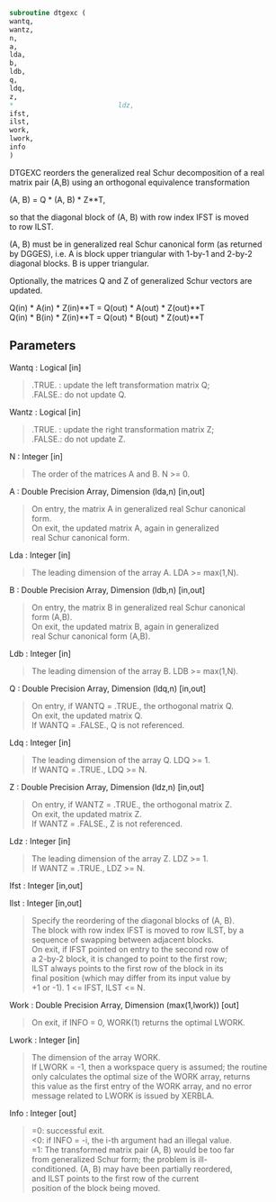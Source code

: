 ```fortran  
subroutine dtgexc (  
wantq,  
wantz,  
n,  
a,  
lda,  
b,  
ldb,  
q,  
ldq,  
z,  
*                          ldz,  
ifst,  
ilst,  
work,  
lwork,  
info  
)  
```  
  
DTGEXC reorders the generalized real Schur decomposition of a real  
matrix pair (A,B) using an orthogonal equivalence transformation  
  
(A, B) = Q * (A, B) * Z**T,  
  
so that the diagonal block of (A, B) with row index IFST is moved  
to row ILST.  
  
(A, B) must be in generalized real Schur canonical form (as returned  
by DGGES), i.e. A is block upper triangular with 1-by-1 and 2-by-2  
diagonal blocks. B is upper triangular.  
  
Optionally, the matrices Q and Z of generalized Schur vectors are  
updated.  
  
Q(in) * A(in) * Z(in)**T = Q(out) * A(out) * Z(out)**T  
Q(in) * B(in) * Z(in)**T = Q(out) * B(out) * Z(out)**T  
  
  
## Parameters  
Wantq : Logical [in]  
> .TRUE. : update the left transformation matrix Q;  
> .FALSE.: do not update Q.  
  
Wantz : Logical [in]  
> .TRUE. : update the right transformation matrix Z;  
> .FALSE.: do not update Z.  
  
N : Integer [in]  
> The order of the matrices A and B. N >= 0.  
  
A : Double Precision Array, Dimension (lda,n) [in,out]  
> On entry, the matrix A in generalized real Schur canonical  
> form.  
> On exit, the updated matrix A, again in generalized  
> real Schur canonical form.  
  
Lda : Integer [in]  
> The leading dimension of the array A. LDA >= max(1,N).  
  
B : Double Precision Array, Dimension (ldb,n) [in,out]  
> On entry, the matrix B in generalized real Schur canonical  
> form (A,B).  
> On exit, the updated matrix B, again in generalized  
> real Schur canonical form (A,B).  
  
Ldb : Integer [in]  
> The leading dimension of the array B. LDB >= max(1,N).  
  
Q : Double Precision Array, Dimension (ldq,n) [in,out]  
> On entry, if WANTQ = .TRUE., the orthogonal matrix Q.  
> On exit, the updated matrix Q.  
> If WANTQ = .FALSE., Q is not referenced.  
  
Ldq : Integer [in]  
> The leading dimension of the array Q. LDQ >= 1.  
> If WANTQ = .TRUE., LDQ >= N.  
  
Z : Double Precision Array, Dimension (ldz,n) [in,out]  
> On entry, if WANTZ = .TRUE., the orthogonal matrix Z.  
> On exit, the updated matrix Z.  
> If WANTZ = .FALSE., Z is not referenced.  
  
Ldz : Integer [in]  
> The leading dimension of the array Z. LDZ >= 1.  
> If WANTZ = .TRUE., LDZ >= N.  
  
Ifst : Integer [in,out]  
  
Ilst : Integer [in,out]  
> Specify the reordering of the diagonal blocks of (A, B).  
> The block with row index IFST is moved to row ILST, by a  
> sequence of swapping between adjacent blocks.  
> On exit, if IFST pointed on entry to the second row of  
> a 2-by-2 block, it is changed to point to the first row;  
> ILST always points to the first row of the block in its  
> final position (which may differ from its input value by  
> +1 or -1). 1 <= IFST, ILST <= N.  
  
Work : Double Precision Array, Dimension (max(1,lwork)) [out]  
> On exit, if INFO = 0, WORK(1) returns the optimal LWORK.  
  
Lwork : Integer [in]  
> The dimension of the array WORK.  
> If LWORK = -1, then a workspace query is assumed; the routine  
> only calculates the optimal size of the WORK array, returns  
> this value as the first entry of the WORK array, and no error  
> message related to LWORK is issued by XERBLA.  
  
Info : Integer [out]  
> =0:  successful exit.  
> <0:  if INFO = -i, the i-th argument had an illegal value.  
> =1:  The transformed matrix pair (A, B) would be too far  
> from generalized Schur form; the problem is ill-  
> conditioned. (A, B) may have been partially reordered,  
> and ILST points to the first row of the current  
> position of the block being moved.  
  
